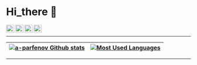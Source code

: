 
# Hi_there 👋

<a href="https://t.me/ParfenovAnton">
  <img align="left" alt="Telegram" width="22px" src="https://cdn.jsdelivr.net/npm/simple-icons@v3/icons/telegram.svg" />
</a>
<a href="https://www.linkedin.com/in/%D0%B0%D0%BD%D1%82%D0%BE%D0%BD-parfenov-63a635232">
  <img align="left" alt="Linkdein" width="22px" src="https://cdn.jsdelivr.net/npm/simple-icons@v3/icons/linkedin.svg" />
</a>
<a href="https://instagram.com/parfeno1/">
  <img align="left" alt="Instagram" width="22px" src="https://cdn.jsdelivr.net/npm/simple-icons@v3/icons/instagram.svg" />
</a>
<a href="mailto:a.parfenov.job@gmail.com">
  <img align="left" alt="Gmail" width="22px" src="https://cdn.jsdelivr.net/npm/simple-icons@3.13.0/icons/gmail.svg" />
</a>
<br />

____
|[![a-parfenov Github stats](https://github-readme-stats.vercel.app/api?username=a-parfenov&count_private=true&show_icons=true&hide=contribs,issues&hide_border=true)](https://github.com/a-parfenov?tab=repositories) | [![Most Used Languages](https://github-readme-stats.vercel.app/api/top-langs/?username=a-parfenov&layout=compact&hide_border=true)](https://github.com/a-parfenov?tab=repositories) |
|---|---|

____

<!--
 ### My_progress:

![aleslie's stats](https://badge42.herokuapp.com/api/stats/aleslie)
-->
